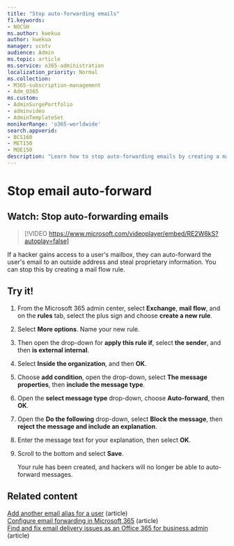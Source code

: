 ```yaml
---
title: "Stop auto-forwarding emails"
f1.keywords:
- NOCSH
ms.author: kwekua
author: kwekua
manager: scotv
audience: Admin
ms.topic: article
ms.service: o365-administration
localization_priority: Normal
ms.collection: 
- M365-subscription-management 
- Adm_O365
ms.custom: 
- AdminSurgePortfolio
- adminvideo
- AdminTemplateSet
monikerRange: 'o365-worldwide'
search.appverid:
- BCS160
- MET150
- MOE150
description: "Learn how to stop auto-forwarding emails by creating a mail flow rule to avoid theft of proprietary info."
---
```


# Stop email auto-forward

## Watch: Stop auto-forwarding emails

> [!VIDEO https://www.microsoft.com/videoplayer/embed/RE2W6kS?autoplay=false]

If a hacker gains access to a user's mailbox, they can auto-forward the user's email to an outside address and steal proprietary information. You can stop this by creating a mail flow rule.

## Try it!

1. From the Microsoft 365 admin center, select **Exchange**, **mail flow**, and on the **rules** tab, select the plus sign and choose **create a new rule**.
1. Select **More options**. Name your new rule.
1. Then open the drop-down for **apply this rule if**, select **the sender**, and then **is external internal**.
1. Select **Inside the organization**, and then **OK**.
1. Choose **add condition**, open the drop-down, select **The message properties**, then **include the message type**.
1. Open the **select message type** drop-down, choose **Auto-forward**, then **OK**.
1. Open the **Do the following** drop-down, select **Block the message**, then **reject the message and include an explanation**.
1. Enter the message text for your explanation, then select **OK**.
1. Scroll to the bottom and select **Save**.

    Your rule has been created, and hackers will no longer be able to auto-forward messages.

## Related content

[Add another email alias for a user](../admin/email/add-another-email-alias-for-a-user.md) (article)\
[Configure email forwarding in Microsoft 365](../admin/email/configure-email-forwarding.md) (article)\
[Find and fix email delivery issues as an Office 365 for business admin](/exchange/troubleshoot/email-delivery/email-delivery-issues) (article)